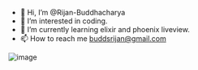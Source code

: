 - 👋 Hi, I’m @Rijan-Buddhacharya
- 👀 I’m interested in coding.
- 🌱 I’m currently learning elixir and phoenix liveview.
- 📫 How to reach me buddsrijan@gmail.com

<!---
Rijan-Budds/Rijan-Budds is a ✨ special ✨ repository because its `README.md` (this file) appears on your GitHub profile.
You can click the Preview link to take a look at your changes.
--->

![image](https://github.com/Rijan-Budds/Rijan-Budds/assets/97865921/c744ca91-b5a6-4732-a8b1-130be9ba5fe3)
